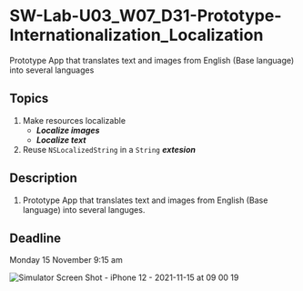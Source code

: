# SW-Lab-U03_W07_D31-Prototype-Internationalization_Localization
Prototype App that translates text and images from English (Base language) into several languages

## Topics
1. Make resources localizable
   - _**Localize images**_
   - _**Localize text**_
2. Reuse `NSLocalizedString` in a `String` _**extesion**_

## Description
1. Prototype App that translates text and images from English (Base language) into several languges.


## Deadline 
Monday 15 November 9:15 am


![Simulator Screen Shot - iPhone 12 - 2021-11-15 at 09 00 19](https://user-images.githubusercontent.com/91871792/142380075-b91770a6-b056-4a98-bcae-723c1ae313a0.png)
